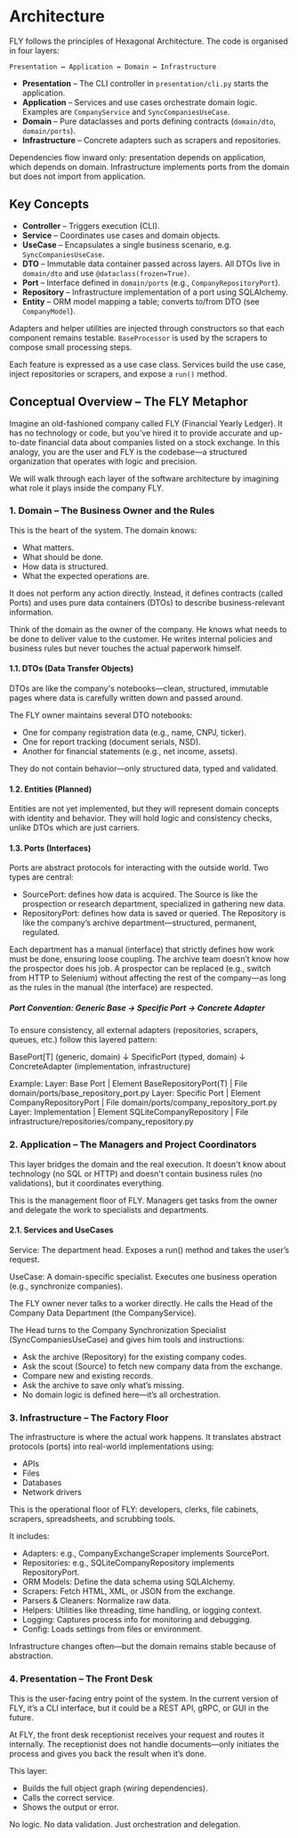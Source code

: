 # Architecture

FLY follows the principles of Hexagonal Architecture. The code is organised in four layers:

```
Presentation ↔ Application ↔ Domain ↔ Infrastructure
```

- **Presentation** – The CLI controller in `presentation/cli.py` starts the application.
- **Application** – Services and use cases orchestrate domain logic. Examples are `CompanyService` and `SyncCompaniesUseCase`.
- **Domain** – Pure dataclasses and ports defining contracts (`domain/dto`, `domain/ports`).
- **Infrastructure** – Concrete adapters such as scrapers and repositories.

Dependencies flow inward only: presentation depends on application, which depends on domain. Infrastructure implements ports from the domain but does not import from application.

## Key Concepts

- **Controller** – Triggers execution (CLI).
- **Service** – Coordinates use cases and domain objects.
- **UseCase** – Encapsulates a single business scenario, e.g. `SyncCompaniesUseCase`.
- **DTO** – Immutable data container passed across layers. All DTOs live in `domain/dto` and use `@dataclass(frozen=True)`.
- **Port** – Interface defined in `domain/ports` (e.g., `CompanyRepositoryPort`).
- **Repository** – Infrastructure implementation of a port using SQLAlchemy.
- **Entity** – ORM model mapping a table; converts to/from DTO (see `CompanyModel`).

Adapters and helper utilities are injected through constructors so that each component remains testable. `BaseProcessor` is used by the scrapers to compose small processing steps.

Each feature is expressed as a use case class. Services build the use case, inject repositories or scrapers, and expose a `run()` method.


## Conceptual Overview – The FLY Metaphor

Imagine an old-fashioned company called FLY (Financial Yearly Ledger). It has no technology or code, but you’ve hired it to provide accurate and up-to-date financial data about companies listed on a stock exchange. In this analogy, you are the user and FLY is the codebase—a structured organization that operates with logic and precision.

We will walk through each layer of the software architecture by imagining what role it plays inside the company FLY.

### 1. Domain – The Business Owner and the Rules
This is the heart of the system. The domain knows: 
- What matters. 
- What should be done. 
- How data is structured. 
- What the expected operations are.

It does not perform any action directly. Instead, it defines contracts (called Ports) and uses pure data containers (DTOs) to describe business-relevant information.

Think of the domain as the owner of the company. He knows what needs to be done to deliver value to the customer. He writes internal policies and business rules but never touches the actual paperwork himself.

#### 1.1. DTOs (Data Transfer Objects)
DTOs are like the company's notebooks—clean, structured, immutable pages where data is carefully written down and passed around.

The FLY owner maintains several DTO notebooks:
- One for company registration data (e.g., name, CNPJ, ticker).
- One for report tracking (document serials, NSD).
- Another for financial statements (e.g., net income, assets).

They do not contain behavior—only structured data, typed and validated.

#### 1.2. Entities (Planned)
Entities are not yet implemented, but they will represent domain concepts with identity and behavior. They will hold logic and consistency checks, unlike DTOs which are just carriers.

#### 1.3. Ports (Interfaces)
Ports are abstract protocols for interacting with the outside world. Two types are central:

- SourcePort: defines how data is acquired. The Source is like the prospection or research department, specialized in gathering new data.
- RepositoryPort: defines how data is saved or queried. The Repository is like the company’s archive department—structured, permanent, regulated.

Each department has a manual (interface) that strictly defines how work must be done, ensuring loose coupling. The archive team doesn’t know how the prospector does his job. A prospector can be replaced (e.g., switch from HTTP to Selenium) without affecting the rest of the company—as long as the rules in the manual (the interface) are respected.

##### Port Convention: Generic Base → Specific Port → Concrete Adapter
To ensure consistency, all external adapters (repositories, scrapers, queues, etc.) follow this layered pattern:

BasePort[T] (generic, domain)
        ↓
SpecificPort (typed, domain)
        ↓
ConcreteAdapter (implementation, infrastructure)

Example: 
Layer: Base Port | Element BaseRepositoryPort(T) | File domain/ports/base_repository_port.py
Layer: Specific Port | Element CompanyRepositoryPort | File domain/ports/company_repository_port.py
Layer: Implementation | Element SQLiteCompanyRepository | File infrastructure/repositories/company_repository.py

### 2. Application – The Managers and Project Coordinators
This layer bridges the domain and the real execution. It doesn't know about technology (no SQL or HTTP) and doesn't contain business rules (no validations), but it coordinates everything.

This is the management floor of FLY. Managers get tasks from the owner and delegate the work to specialists and departments.

#### 2.1. Services and UseCases
Service: The department head. Exposes a run() method and takes the user’s request.

UseCase: A domain-specific specialist. Executes one business operation (e.g., synchronize companies).

The FLY owner never talks to a worker directly. He calls the Head of the Company Data Department (the CompanyService).

The Head turns to the Company Synchronization Specialist (SyncCompaniesUseCase) and gives him tools and instructions:

- Ask the archive (Repository) for the existing company codes.
- Ask the scout (Source) to fetch new company data from the exchange.
- Compare new and existing records.
- Ask the archive to save only what’s missing.
- No domain logic is defined here—it’s all orchestration.

### 3. Infrastructure – The Factory Floor
The infrastructure is where the actual work happens. It translates abstract protocols (ports) into real-world implementations using:

- APIs
- Files
- Databases
- Network drivers

This is the operational floor of FLY: developers, clerks, file cabinets, scrapers, spreadsheets, and scrubbing tools.

It includes:

- Adapters: e.g., CompanyExchangeScraper implements SourcePort.
- Repositories: e.g., SQLiteCompanyRepository implements RepositoryPort.
- ORM Models: Define the data schema using SQLAlchemy.
- Scrapers: Fetch HTML, XML, or JSON from the exchange.
- Parsers & Cleaners: Normalize raw data.
- Helpers: Utilities like threading, time handling, or logging context.
- Logging: Captures process info for monitoring and debugging.
- Config: Loads settings from files or environment.

Infrastructure changes often—but the domain remains stable because of abstraction.

### 4. Presentation – The Front Desk
This is the user-facing entry point of the system. In the current version of FLY, it’s a CLI interface, but it could be a REST API, gRPC, or GUI in the future.

At FLY, the front desk receptionist receives your request and routes it internally. The receptionist does not handle documents—only initiates the process and gives you back the result when it’s done.

This layer:

- Builds the full object graph (wiring dependencies).
- Calls the correct service.
- Shows the output or error.

No logic. No data validation. Just orchestration and delegation.



